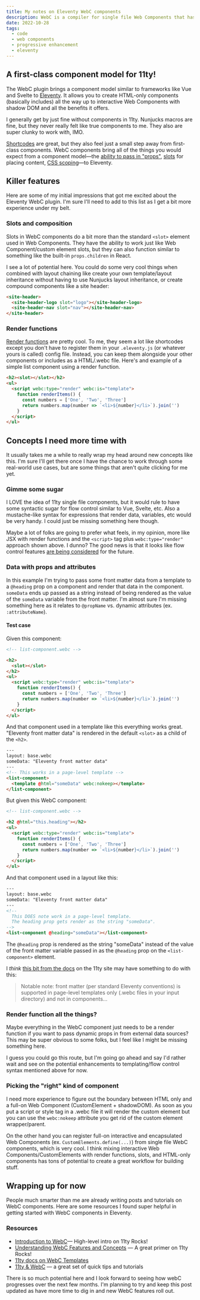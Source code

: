 ```yaml
---
title: My notes on Eleventy WebC components
description: WebC is a compiler for single file Web Components that has some very exciting implications for Eleventy!
date: 2022-10-28
tags:
  - code
  - web components
  - progressive enhancement
  - eleventy
---
```

## A first-class component model for 11ty!

The WebC plugin brings a component model similar to frameworks like Vue and Svelte to [Eleventy](https://www.11ty.dev/). It allows you to create HTML-only components (basically includes) all the way up to interactive Web Components with shadow DOM and all the benefits it offers.

I generally get by just fine without components in 11ty. Nunjucks macros are fine, but they never really felt like true components to me. They also are super clunky to work with, IMO.

[Shortcodes](https://www.11ty.dev/docs/shortcodes/) are great, but they also feel just a small step away from first-class components. WebC components bring all of the things you would expect from a component model—the [ability to pass in "props"](https://www.11ty.dev/docs/languages/webc/#props-(properties)), [slots](https://www.11ty.dev/docs/languages/webc/#slots) for placing content, [CSS scoping](https://www.11ty.dev/docs/languages/webc/#webcscoped)—to Eleventy.

## Killer features

Here are some of my initial impressions that got me excited about the Eleventy WebC plugin. I'm sure I'll need to add to this list as I get a bit more experience under my belt.

### Slots and composition

Slots in WebC components do a bit more than the standard `<slot>` element used in Web Components. They have the ability to work just like Web Component/custom element slots, but they can also function similar to something like the built-in `props.children` in React.

I see a lot of potential here. You could do some very cool things when combined with layout chaining like create your own template/layout inheritance without having to use Nunjucks layout inheritance, or create compound components like a site header:

```html
<site-header>
  <site-header-logo slot="logo"></site-header-logo>
  <site-header-nav slot="nav"></site-header-nav>
</site-header>
```

### Render functions

[Render functions](https://www.11ty.dev/docs/languages/webc/#webctyperender-(javascript-render-functions)) are pretty cool. To me, they seem a lot like shortcodes except you don't have to register them in your `.eleventy.js` (or whatever yours is called) config file. Instead, you can keep them alongside your other components or includes as a HTML/.webc file. Here's and example of a simple list component using a render function.

```html
<h2><slot></slot></h2>
<ul>
  <script webc:type="render" webc:is="template">
    function renderItems() {
      const numbers = ['One', 'Two', 'Three']
      return numbers.map(number => `<li>${number}</li>`).join('')
    }
  </script>
</ul>
```

## Concepts I need more time with

It usually takes me a while to really wrap my head around new concepts like this. I'm sure I'll get there once I have the chance to work through some real-world use cases, but are some things that aren't quite clicking for me yet.

### Gimme some sugar

I LOVE the idea of 11ty single file components, but it would rule to have some syntactic sugar for flow control similar to Vue, Svelte, etc. Also a mustache-like syntax for expressions that render data, variables, etc would be very handy. I could just be missing something here though.

Maybe a lot of folks are going to prefer what feels, in my opinion, more like JSX with render functions and the `<script>` tag plus `webc:type="render"` approach shown above. I dunno? The good news is that it looks like flow control features [are being considered](https://github.com/11ty/webc/issues/28) for the future.

###  Data with props and attributes

In this example I'm trying to pass some front matter data from a template to a `@heading` prop on a component and render that data in the component. `someData` ends up passed as a string instead of being rendered as the value of the `someData` variable from the front matter. I'm almost sure I'm missing something here as it relates to `@propName` vs. dynamic attributes (ex. `:attributeName`).

#### Test case

Given this component:

```html
<!-- list-component.webc -->

<h2>
  <slot></slot>
</h2>
<ul>
  <script webc:type="render" webc:is="template">
    function renderItems() {
      const numbers = ['One', 'Two', 'Three']
      return numbers.map(number => `<li>${number}</li>`).join('')
    }
  </script>
</ul>
```

And that component used in a template like this everything works great. "Eleventy front matter data" is rendered in the default `<slot>` as a child of the `<h2>`.

```html
---
layout: base.webc
someData: "Eleventy front matter data"
---
<!-- This works in a page-level template -->
<list-component>
  <template @html="someData" webc:nokeep></template>
</list-component>
```

But given this WebC component:

```html
<!-- list-component.webc -->

<h2 @html="this.heading"></h2>
<ul>
  <script webc:type="render" webc:is="template">
    function renderItems() {
      const numbers = ['One', 'Two', 'Three']
      return numbers.map(number => `<li>${number}</li>`).join('')
    }
  </script>
</ul>
```

And that component used in a layout like this:

```html
---
layout: base.webc
someData: "Eleventy front matter data"
---
<!--
  This DOES note work in a page-level template.
  The heading prop gets render as the string "someData".
-->
<list-component @heading="someData"></list-component>
```

The `@heading` prop is rendered as the string "someData" instead of the value of the front matter variable passed in as the `@heading` prop on the `<list-component>` element.

I *think* [this bit from the docs](https://www.11ty.dev/docs/languages/webc/#front-matter) on the 11ty site may have something to do with this:

> Notable note: front matter (per standard Eleventy conventions) is supported in page-level templates only (.webc files in your input directory) and not in components...

### Render function all the things?

Maybe everything in the WebC component just needs to be a render function if you want to pass dynamic props in from external data sources? This may be super obvious to some folks, but I feel like I might be missing something here.

I guess you could go this route, but I'm going go ahead and say I'd rather wait and see on the potential enhancements to templating/flow control syntax mentioned above for now.

### Picking the "right" kind of component

I need more experience to figure out the boundary between HTML only and a full-on Web Component (CustomElement + shadowDOM). As soon as you put a script or style tag in a .webc file it will render the custom element but you can use the `webc:nokeep` attribute you get rid of the custom element wrapper/parent.

On the other hand you can register full-on interactive and encapsulated Web Components (ex. `CustomElements.define(...)`) from single file WebC components, which is very cool. I think mixing interactive Web Components/CustomElements with render functions, slots, and HTML-only components has tons of potential to create a great workflow for building stuff.

## Wrapping up for now

People much smarter than me are already writing posts and tutorials on WebC components. Here are some resources I found super helpful in getting started with WebC components in Eleventy.

### Resources

- [Introduction to WebC](https://11ty.rocks/posts/introduction-webc/)— High-level intro on 11ty Rocks!
- [Understanding WebC Features and Concepts](https://11ty.rocks/posts/understanding-webc-features-and-concepts/) — A great primer on 11ty Rocks!
- [11ty docs on WebC Templates](https://www.11ty.dev/docs/languages/webc/)
- [11ty & WebC](https://11ty.webc.fun/) — a great set of quick tips and tutorials

There is so much potential here and I look forward to seeing how webC progresses over the next few months. I'm planning to try and keep this post updated as have more time to dig in and new WebC features roll out.
